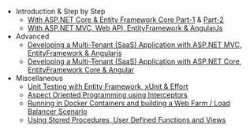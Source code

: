 - Introduction & Step by Step
  - [With ASP.NET Core & Entity Framework Core Part-1](Articles/Introduction-With-AspNet-Core-And-Entity-Framework-Core-Part-1/index.html) & [Part-2](Articles/Introduction-With-AspNet-Core-And-Entity-Framework-Core-Part-2/index.html)
  - [With ASP.NET MVC, Web API, EntityFramework & AngularJs](Articles/Introduction-With-AspNet-MVC-Web-API-EntityFramework-and-AngularJs/index.html)
- Advanced
  - [Developing a Multi-Tenant (SaaS) Application with ASP.NET MVC, EntityFramework & Angularjs](Articles/Developing-a-Multi-Tenant-SaaS-Application-with-ASP.NET-MVC-EntityFramework-AngularJs/index.html)
  - [Developing a Multi-Tenant (SaaS) Application with ASP.NET Core, EntityFramework Core & Angular](Articles/Developing-MultiTenant-SaaS-ASP.NET-CORE-Angular/index.html)
- Miscellaneous
  - [Unit Testing with Entity Framework, xUnit & Effort](Articles/Unit-Testing-with-Entity-Framework,-xUnit-Effort/index.html)
  - [Aspect Oriented Programming using Interceptors](Articles/Aspect-Oriented-Programming-using-Interceptors/index.html)
  - [Running in Docker Containers and building a Web Farm / Load Balancer Scenario](Articles/Running-in-Docker-Containers-and-Building-a-Web-Farm-Load-Balancer-Scenario/index.html)
  - [Using Stored Procedures, User Defined Functions and Views](Articles/Using-Stored-Procedures,-User-Defined-Functions-and-Views/index.html)